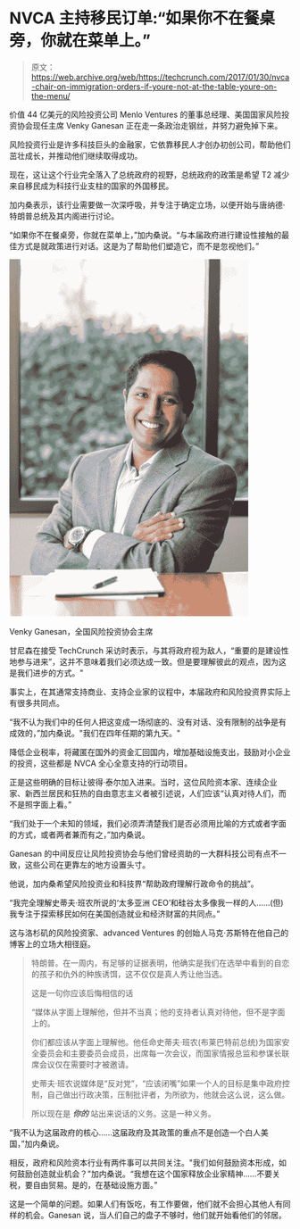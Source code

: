 # NVCA 主持移民订单:“如果你不在餐桌旁，你就在菜单上。”

> 原文：<https://web.archive.org/web/https://techcrunch.com/2017/01/30/nvca-chair-on-immigration-orders-if-youre-not-at-the-table-youre-on-the-menu/>

价值 44 亿美元的风险投资公司 Menlo Ventures 的董事总经理、美国国家风险投资协会现任主席 Venky Ganesan 正在走一条政治走钢丝，并努力避免掉下来。

风险投资行业是许多科技巨头的金融家，它依靠移民人才创办初创公司，帮助他们茁壮成长，并推动他们继续取得成功。

现在，这让这个行业完全落入了总统政府的视野，总统政府的政策是希望 T2 减少来自移民成为科技行业支柱的国家的外国移民。

加内桑表示，该行业需要做一次深呼吸，并专注于确定立场，以便开始与唐纳德·特朗普总统及其内阁进行讨论。

“如果你不在餐桌旁，你就在菜单上，”加内桑说。“与本届政府进行建设性接触的最佳方式是就政策进行对话。这是为了帮助他们塑造它，而不是忽视他们。”

![Venky Ganesan, chair of the National Venture Capital Association](img/05779f0132744b35dd0dc18867955d9f.png)

Venky Ganesan，全国风险投资协会主席

甘尼森在接受 TechCrunch 采访时表示，与其将政府视为敌人，“重要的是建设性地参与进来”，这并不意味着我们必须达成一致。但是要理解彼此的观点，因为这是我们进步的方式。"

事实上，在其通常支持商业、支持企业家的议程中，本届政府和风险投资界实际上有很多共同点。

“我不认为我们中的任何人把这变成一场彻底的、没有对话、没有限制的战争是有成效的，”加内桑说。"我们在四年任期的第九天。"

降低企业税率，将藏匿在国外的资金汇回国内，增加基础设施支出，鼓励对小企业的投资，这些都是 NVCA 全心全意支持的行动项目。

正是这些明确的目标让彼得·泰尔加入进来。当时，这位风险资本家、连续企业家、新西兰居民和狂热的自由意志主义者被引述说，人们应该“认真对待人们，而不是照字面上看。”

“我们处于一个未知的领域，我们必须弄清楚我们是否必须用比喻的方式或者字面的方式，或者两者兼而有之，”加内桑说。

Ganesan 的中间反应让风险投资协会与他们曾经资助的一大群科技公司有点不一致，这些公司在更靠左的地方设置头寸。

他说，加内桑希望风险投资业和科技界“帮助政府理解行政命令的挑战”。

“我完全理解史蒂夫·班农所说的‘太多亚洲 CEO’和硅谷太多像我一样的人……(但)我专注于探索移民如何在美国创造就业和经济财富的共同点。”

这与洛杉矶的风险投资家、advanced Ventures 的创始人马克·苏斯特在他自己的博客上的立场大相径庭。

> 特朗普。在一周内，有足够的证据表明，他确实是我们在选举中看到的自恋的孩子和仇外的种族诱饵，这不仅仅是真人秀让他当选。
> 
> 这是一句你应该后悔相信的话
> 
> “媒体从字面上理解他，但并不当真；他的支持者认真对待他，但不是字面上的。
> 
> 你们都应该从字面上理解他。他任命史蒂夫·班农(布莱巴特前总统)为国家安全委员会和主要委员会成员，出席每一次会议，而国家情报总监和参谋长联席会议仅在需要时才被邀请。
> 
> 史蒂夫·班农说媒体是“反对党”，“应该闭嘴”如果一个人的目标是集中政府控制，自己做出行政决策，压制批评者，为所欲为，他就会这么说，这么做。
> 
> 所以现在是 ***你的*** 站出来说话的义务。这是一种义务。

“我不认为这届政府的核心……这届政府及其政策的重点不是创造一个白人美国，”加内桑说。

相反，政府和风险资本行业有两件事可以共同关注。"我们如何鼓励资本形成，如何鼓励创造就业机会？"加内桑说。“我想在这个国家释放企业家精神……不要关税，要自由贸易。是的，在基础设施方面。”

这是一个简单的问题。如果人们有饭吃，有工作要做，他们就不会担心其他人有同样的机会。Ganesan 说，当人们自己的盘子不够时，他们就开始看他们的邻居。
